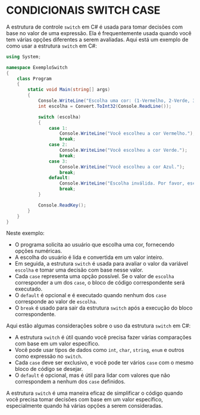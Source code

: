 # CONDICIONAIS SWITCH CASE
A estrutura de controle `switch` em C# é usada para tomar decisões com base no valor de uma expressão. Ela é frequentemente usada quando você tem várias opções diferentes a serem avaliadas. Aqui está um exemplo de como usar a estrutura `switch` em C#:

```csharp
using System;

namespace ExemploSwitch
{
    class Program
    {
        static void Main(string[] args)
        {
            Console.WriteLine("Escolha uma cor: (1-Vermelho, 2-Verde, 3-Azul)");
            int escolha = Convert.ToInt32(Console.ReadLine());

            switch (escolha)
            {
                case 1:
                    Console.WriteLine("Você escolheu a cor Vermelho.");
                    break;
                case 2:
                    Console.WriteLine("Você escolheu a cor Verde.");
                    break;
                case 3:
                    Console.WriteLine("Você escolheu a cor Azul.");
                    break;
                default:
                    Console.WriteLine("Escolha inválida. Por favor, escolha 1, 2 ou 3.");
                    break;
            }

            Console.ReadKey();
        }
    }
}
```

Neste exemplo:

- O programa solicita ao usuário que escolha uma cor, fornecendo opções numéricas.
- A escolha do usuário é lida e convertida em um valor inteiro.
- Em seguida, a estrutura `switch` é usada para avaliar o valor da variável `escolha` e tomar uma decisão com base nesse valor.
- Cada `case` representa uma opção possível. Se o valor de `escolha` corresponder a um dos `case`, o bloco de código correspondente será executado.
- O `default` é opcional e é executado quando nenhum dos `case` corresponde ao valor de `escolha`.
- O `break` é usado para sair da estrutura `switch` após a execução do bloco correspondente.

Aqui estão algumas considerações sobre o uso da estrutura `switch` em C#:

- A estrutura `switch` é útil quando você precisa fazer várias comparações com base em um valor específico.
- Você pode usar tipos de dados como `int`, `char`, `string`, `enum` e outros como expressão no `switch`.
- Cada `case` deve ser exclusivo, e você pode ter vários `case` com o mesmo bloco de código se desejar.
- O `default` é opcional, mas é útil para lidar com valores que não correspondem a nenhum dos `case` definidos.

A estrutura `switch` é uma maneira eficaz de simplificar o código quando você precisa tomar decisões com base em um valor específico, especialmente quando há várias opções a serem consideradas.